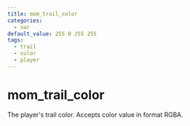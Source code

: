 ```yaml
---
title: mom_trail_color
categories:
  - var
default_value: 255 0 255 255
tags:
  - trail
  - color
  - player
---
```


# mom_trail_color

The player's trail color. Accepts color value in format RGBA.
